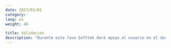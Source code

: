 ```yaml
---
date: 2017/01/01
category:
lang: es
weight: 40

title: Validación
description: "Durante esta fase Softtek dará apoyo al usuario en el desempeño de sus Pruebas de Aceptación de Usuario (UAT), como parte de esta fase se corregirá cualquier defecto encontrado antes de su instalación y entrega final."
---
```


